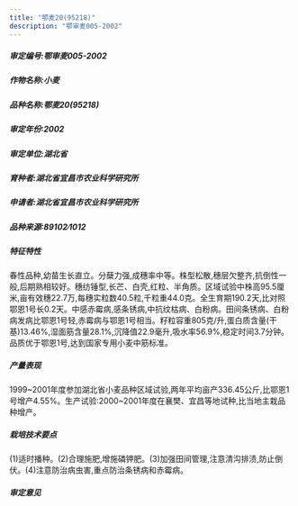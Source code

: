 ```yaml
---
title: "鄂麦20(95218)"
description: "鄂审麦005-2002"
---
```

##### 审定编号:鄂审麦005-2002

##### 作物名称:小麦

##### 品种名称:鄂麦20(95218)

##### 审定年份:2002

##### 审定单位:湖北省

##### 育种者:湖北省宜昌市农业科学研究所

##### 申请者:湖北省宜昌市农业科学研究所

##### 品种来源:89102∕1012

##### 特征特性
春性品种,幼苗生长直立。分蘖力强,成穗率中等。株型松散,穗层欠整齐,抗倒性一般,后期熟相较好。穗纺锤型,长芒、白壳,红粒、半角质。区域试验中株高95.5厘米,亩有效穗22.7万,每穗实粒数40.5粒,千粒重44.0克。全生育期190.2天,比对照鄂恩1号长0.2天。中感赤霉病,感条锈病,中抗纹枯病、白粉病。田间条锈病、白粉病发病比鄂恩1号轻,赤霉病与鄂恩1号相当。籽粒容重805克/升,蛋白质含量(干基)13.46%,湿面筋含量28.1%,沉降值22.9毫升,吸水率56.9%,稳定时间3.7分钟。品质优于鄂恩1号,达到国家专用小麦中筋标准。

##### 产量表现
1999~2001年度参加湖北省小麦品种区域试验,两年平均亩产336.45公斤,比鄂恩1号增产4.55%。生产试验:2000~2001年度在襄樊、宜昌等地试种,比当地主栽品种增产。

##### 栽培技术要点
(1)适时播种。(2)合理施肥,增施磷钾肥。(3)加强田间管理,注意清沟排渍,防止倒伏。(4)注意防治病虫害,重点防治条锈病和赤霉病。

##### 审定意见

